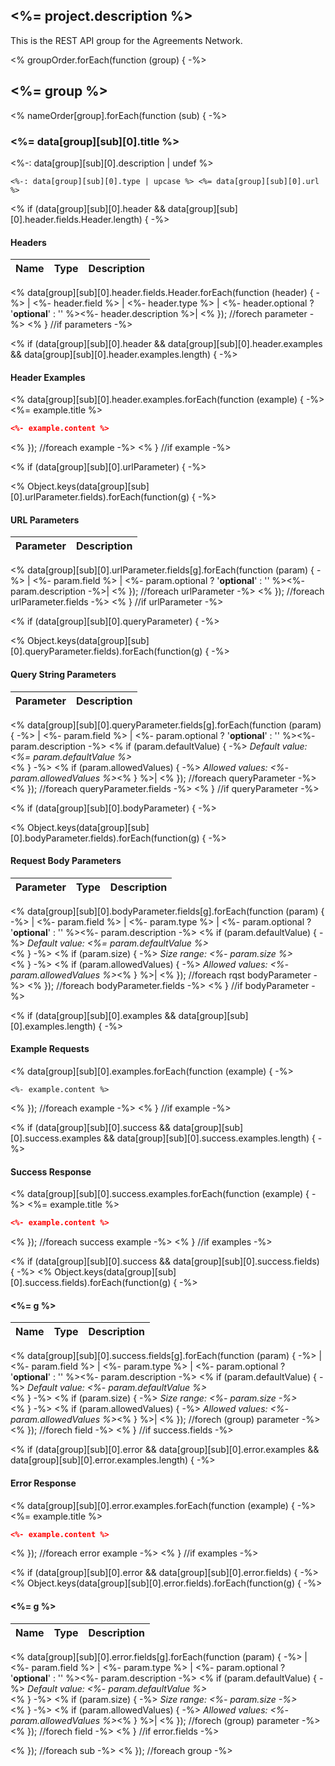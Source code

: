 ## <%= project.description %>

This is the REST API group for the Agreements Network.

<% groupOrder.forEach(function (group) { -%>
## <%= group %>

<% nameOrder[group].forEach(function (sub) { -%>
### <%= data[group][sub][0].title %>

<%-: data[group][sub][0].description | undef %>

```endpoint
<%-: data[group][sub][0].type | upcase %> <%= data[group][sub][0].url %>
```

<% if (data[group][sub][0].header && data[group][sub][0].header.fields.Header.length) { -%>
#### Headers

| Name    | Type      | Description                          |
|---------|-----------|--------------------------------------|
<% data[group][sub][0].header.fields.Header.forEach(function (header) { -%>
| <%- header.field %> | <%- header.type %> | <%- header.optional ? '**optional**' : '' %><%- header.description %>|
<% }); //forech parameter -%>
<% } //if parameters -%>

<% if (data[group][sub][0].header && data[group][sub][0].header.examples && data[group][sub][0].header.examples.length) { -%>

#### Header Examples

<% data[group][sub][0].header.examples.forEach(function (example) { -%>
<%= example.title %>

```json
<%- example.content %>
```
<% }); //foreach example -%>
<% } //if example -%>

<% if (data[group][sub][0].urlParameter) { -%>

<% Object.keys(data[group][sub][0].urlParameter.fields).forEach(function(g) { -%>

#### URL Parameters

| Parameter     | Description                           |
|:---------|:--------------------------------------|
<% data[group][sub][0].urlParameter.fields[g].forEach(function (param) { -%>
| <%- param.field %> | <%- param.optional ? '**optional**' : '' %><%- param.description -%>|
<% }); //foreach urlParameter -%>
<% }); //foreach urlParameter.fields -%>
<% } //if urlParameter -%>

<% if (data[group][sub][0].queryParameter) { -%>

<% Object.keys(data[group][sub][0].queryParameter.fields).forEach(function(g) { -%>

#### Query String Parameters

| Parameter     | Description                           |
|:---------|:--------------------------------------|
<% data[group][sub][0].queryParameter.fields[g].forEach(function (param) { -%>
| <%- param.field %> | <%- param.optional ? '**optional**' : '' %><%- param.description -%>
<% if (param.defaultValue) { -%>
_Default value: <%= param.defaultValue %>_<br><% } -%>
<% if (param.allowedValues) { -%>
_Allowed values: <%- param.allowedValues %>_<% } %>|
<% }); //foreach queryParameter -%>
<% }); //foreach queryParameter.fields -%>
<% } //if queryParameter -%>

<% if (data[group][sub][0].bodyParameter) { -%>

<% Object.keys(data[group][sub][0].bodyParameter.fields).forEach(function(g) { -%>

#### Request Body Parameters

| Parameter     | Type       | Description                           |
|:---------|:-----------|:--------------------------------------|
<% data[group][sub][0].bodyParameter.fields[g].forEach(function (param) { -%>
| <%- param.field %> | <%- param.type %> | <%- param.optional ? '**optional**' : '' %><%- param.description -%>
<% if (param.defaultValue) { -%>
_Default value: <%= param.defaultValue %>_<br><% } -%>
<% if (param.size) { -%>
_Size range: <%- param.size %>_<br><% } -%>
<% if (param.allowedValues) { -%>
_Allowed values: <%- param.allowedValues %>_<% } %>|
<% }); //foreach rqst bodyParameter -%>
<% }); //foreach bodyParameter.fields -%>
<% } //if bodyParameter -%>

<% if (data[group][sub][0].examples && data[group][sub][0].examples.length) { -%>

#### Example Requests

<% data[group][sub][0].examples.forEach(function (example) { -%>

```<%= example.type %>
<%- example.content %>
```
<% }); //foreach example -%>
<% } //if example -%>

<% if (data[group][sub][0].success && data[group][sub][0].success.examples && data[group][sub][0].success.examples.length) { -%>

#### Success Response

<% data[group][sub][0].success.examples.forEach(function (example) { -%>
<%= example.title %>

```json
<%- example.content %>
```
<% }); //foreach success example -%>
<% } //if examples -%>

<% if (data[group][sub][0].success && data[group][sub][0].success.fields) { -%>
<% Object.keys(data[group][sub][0].success.fields).forEach(function(g) { -%>

#### <%= g %>

| Name     | Type       | Description                           |
|:---------|:-----------|:--------------------------------------|
<% data[group][sub][0].success.fields[g].forEach(function (param) { -%>
| <%- param.field %> | <%- param.type %> | <%- param.optional ? '**optional**' : '' %><%- param.description -%>
<% if (param.defaultValue) { -%>
_Default value: <%- param.defaultValue %>_<br><% } -%>
<% if (param.size) { -%>
_Size range: <%- param.size -%>_<br><% } -%>
<% if (param.allowedValues) { -%>
_Allowed values: <%- param.allowedValues %>_<% } %>|
<% }); //forech (group) parameter -%>
<% }); //forech field -%>
<% } //if success.fields -%>

<% if (data[group][sub][0].error && data[group][sub][0].error.examples && data[group][sub][0].error.examples.length) { -%>

#### Error Response

<% data[group][sub][0].error.examples.forEach(function (example) { -%>
<%= example.title %>

```json
<%- example.content %>
```
<% }); //foreach error example -%>
<% } //if examples -%>

<% if (data[group][sub][0].error && data[group][sub][0].error.fields) { -%>
<% Object.keys(data[group][sub][0].error.fields).forEach(function(g) { -%>

#### <%= g %>

| Name     | Type       | Description                           |
|:---------|:-----------|:--------------------------------------|
<% data[group][sub][0].error.fields[g].forEach(function (param) { -%>
| <%- param.field %> | <%- param.type %> | <%- param.optional ? '**optional**' : '' %><%- param.description -%>
<% if (param.defaultValue) { -%>
_Default value: <%- param.defaultValue %>_<br><% } -%>
<% if (param.size) { -%>
_Size range: <%- param.size -%>_<br><% } -%>
<% if (param.allowedValues) { -%>
_Allowed values: <%- param.allowedValues %>_<% } %>|
<% }); //forech (group) parameter -%>
<% }); //forech field -%>
<% } //if error.fields -%>


<% }); //foreach sub  -%>
<% }); //foreach group -%>